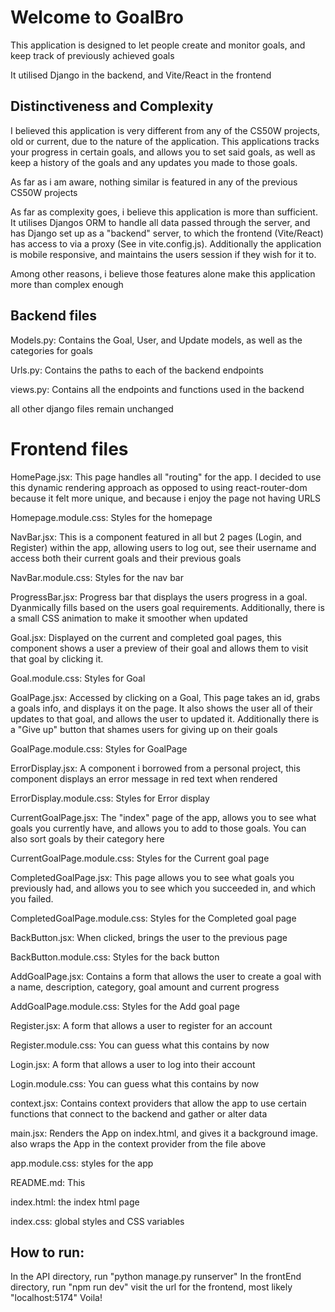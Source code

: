 # Welcome to GoalBro

This application is designed to let people create and monitor goals, and keep track of previously achieved goals 

It utilised Django in the backend, and Vite/React in the frontend

## Distinctiveness and Complexity

I believed this application is very different from any of the CS50W projects, old or current, due to the nature of the application.
This applications tracks your progress in certain goals, and allows you to set said goals, as well as keep a history of the goals and any updates you made to those goals.

As far as i am aware, nothing similar is featured in any of the previous CS50W projects

As far as complexity goes, i believe this application is more than sufficient. It utilises Djangos ORM to handle all data passed through the server, and has Django set up as a "backend" server, to which the frontend (Vite/React) has access to via a proxy (See in vite.config.js). Additionally the application is mobile responsive, and maintains the users session if they wish for it to. 

Among other reasons, i believe those features alone make this application more than complex enough

## Backend files

Models.py: Contains the Goal, User, and Update models, as well as the categories for goals

Urls.py: Contains the paths to each of the backend endpoints

views.py: Contains all the endpoints and functions used in the backend

all other django files remain unchanged

# Frontend files

HomePage.jsx: This page handles all "routing" for the app. I decided to use this dynamic rendering approach as opposed to using react-router-dom because it felt more unique, and because i enjoy the page not having URLS

Homepage.module.css: Styles for the homepage

NavBar.jsx: This is a component featured in all but 2 pages (Login, and Register) within the app, allowing users to log out, see their username and access both their current goals and their previous goals

NavBar.module.css: Styles for the nav bar

ProgressBar.jsx: Progress bar that displays the users progress in a goal. Dyanmically fills based on the users goal requirements. Additionally, there is a small CSS animation to make it smoother when updated

Goal.jsx: Displayed on the current and completed goal pages, this component shows a user a preview of their goal and allows them to visit that goal by clicking it.

Goal.module.css: Styles for Goal

GoalPage.jsx: Accessed by clicking on a Goal, This page takes an id, grabs a goals info, and displays it on the page. It also shows the user all of their updates to that goal, and allows the user to updated it. Additionally there is a "Give up" button that shames users for giving up on their goals

GoalPage.module.css: Styles for GoalPage

ErrorDisplay.jsx: A component i borrowed from a personal project, this component displays an error message in red text when rendered

ErrorDisplay.module.css: Styles for Error display

CurrentGoalPage.jsx: The "index" page of the app, allows you to see what goals you currently have, and allows you to add to those goals. You can also sort goals by their category here

CurrentGoalPage.module.css: Styles for the Current goal page

CompletedGoalPage.jsx: This page allows you to see what goals you previously had, and allows you to see which you succeeded in, and which you failed.

CompletedGoalPage.module.css: Styles for the Completed goal page

BackButton.jsx: When clicked, brings the user to the previous page

BackButton.module.css: Styles for the back button

AddGoalPage.jsx: Contains a form that allows the user to create a goal with a name, description, category, goal amount and current progress

AddGoalPage.module.css: Styles for the Add goal page

Register.jsx: A form that allows a user to register for an account

Register.module.css: You can guess what this contains by now

Login.jsx: A form that allows a user to log into their account

Login.module.css: You can guess what this contains by now

context.jsx: Contains context providers that allow the app to use certain functions that connect to the backend and gather or alter data

main.jsx: Renders the App on index.html, and gives it a background image. also wraps the App in the context provider from the file above

app.module.css: styles for the app

README.md: This

index.html: the index html page

index.css: global styles and CSS variables

## How to run: 
In the API directory, run "python manage.py runserver"
In the frontEnd directory, run "npm run dev"
visit the url for the frontend, most likely "localhost:5174"
Voila!



